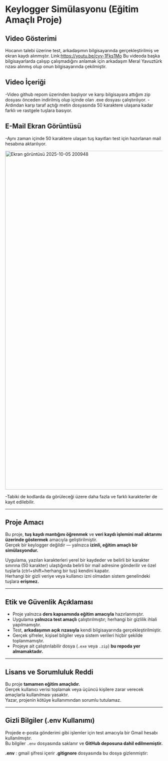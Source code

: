 # Keylogger Simülasyonu (Eğitim Amaçlı Proje)
##  Video Gösterimi
Hocanın talebi üzerine test, arkadaşımın bilgisayarında gerçekleştirilmiş ve ekran kaydı alınmıştır. 
Link:https://youtu.be/cyv-1Fks1Mo
Bu videoda başka bilgisayarlarda çalışıp çalışmadığını anlamak için arkadaşım Meral Yavuztürk rızası alınmış olup onun bilgisayarında çekilmiştir.
##  Video İçeriği
-Video github repom üzerinden başlıyor ve karşı bilgisayara attığım zip dosyası önceden indirilmiş olup içinde olan .exe dosyası çalıştırılıyor.
-Ardından karşı taraf açtığı metin dosyasında 50 karaktere ulaşana kadar farklı ve rastgele tuşlara basıyor.
##  E-Mail Ekran Görüntüsü
-Aynı zaman içinde 50 karaktere ulaşan tuş kayıtları test için hazırlanan mail hesabına aktarılıyor.

<img width="1919" height="1079" alt="Ekran görüntüsü 2025-10-05 200948" src="https://github.com/user-attachments/assets/3ced5b4e-2c45-43db-8bb1-7d21edc93a40" />

-Tabiki de kodlarda da görüleceği üzere daha fazla ve farklı karakterler de kayıt edilebilir.

---

##  Proje Amacı
Bu proje, **tuş kaydı mantığını öğrenmek** ve **veri kaydı işlemini mail aktarımı üzerinde göstermek** amacıyla geliştirilmiştir.  
Gerçek bir keylogger değildir — yalnızca **izinli, eğitim amaçlı bir simülasyondur.**

Uygulama, yazılan karakterleri yerel bir kaydeder ve belirli bir karakter sınırına (50 karakter) ulaştığında belirli bir mail adresine gönderilir ve özel tuşlarla (ctrl+shift+herhang bir tuş) kendini kapatır.  
Herhangi bir gizli veriye veya kullanıcı izni olmadan sistem genelindeki tuşlara **erişmez.**

---

##  Etik ve Güvenlik Açıklaması
- Proje yalnızca **ders kapsamında eğitim amacıyla** hazırlanmıştır.  
- Uygulama **yalnızca test amaçlı** çalıştırılmıştır; herhangi bir gizlilik ihlali yapılmamıştır.  
- Test, **arkadaşımın açık rızasıyla** kendi bilgisayarında gerçekleştirilmiştir.  
- Gerçek şifreler, kişisel bilgiler veya sistem verileri hiçbir şekilde toplanmamıştır.  
- Projeye ait çalıştırılabilir dosya (`.exe` veya `.zip`) **bu repoda yer almamaktadır.**

---

##  Lisans ve Sorumluluk Reddi
Bu proje **tamamen eğitim amaçlıdır.**  
Gerçek kullanıcı verisi toplamak veya üçüncü kişilere zarar verecek amaçlarla kullanılması yasaktır.  
Yazar, projenin kötüye kullanımından sorumlu tutulamaz.

---

##  Gizli Bilgiler (.env Kullanımı)
Projede e-posta gönderimi gibi işlemler için test amacıyla bir Gmail hesabı kullanılmıştır.  
Bu bilgiler `.env` dosyasında saklanır ve **GitHub deposuna dahil edilmemiştir.**

**.env** : gmail şifresi içerir
**.gitignore** dosyasında bu dosya gizlenmiştir:

